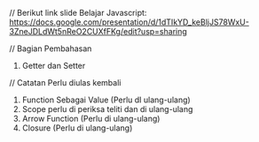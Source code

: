 // Berikut link slide Belajar Javascript: 
https://docs.google.com/presentation/d/1dTIkYD_keBljJS78WxU-3ZneJDLdWt5nReO2CUXfFKg/edit?usp=sharing

// Bagian Pembahasan
1. Getter dan Setter

// Catatan Perlu diulas kembali
1. Function Sebagai Value (Perlu dI ulang-ulang)
2. Scope perlu di periksa teliti dan di ulang-ulang
3. Arrow Function (Perlu di ulang-ulang)
4. Closure (Perlu di ulang-ulang)